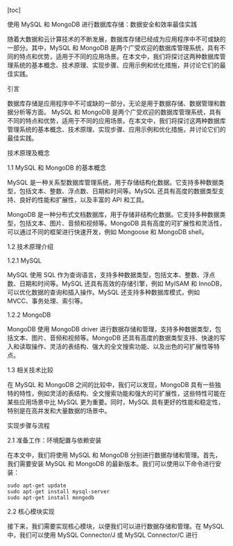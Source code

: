 
[toc]                    
                
                
使用 MySQL 和 MongoDB 进行数据库存储：数据安全和效率最佳实践

随着大数据和云计算技术的不断发展，数据库存储已经成为应用程序中不可或缺的一部分。其中，MySQL 和 MongoDB 是两个广受欢迎的数据库管理系统，具有不同的特点和优势，适用于不同的应用场景。在本文中，我们将探讨这两种数据库管理系统的基本概念、技术原理、实现步骤、应用示例和优化措施，并讨论它们的最佳实践。

引言

数据库存储是应用程序中不可或缺的一部分，无论是用于数据存储、数据管理和数据分析等方面。 MySQL 和 MongoDB 是两个广受欢迎的数据库管理系统，具有不同的特点和优势，适用于不同的应用场景。在本文中，我们将探讨这两种数据库管理系统的基本概念、技术原理、实现步骤、应用示例和优化措施，并讨论它们的最佳实践。

技术原理及概念

1.1 MySQL 和 MongoDB 的基本概念

MySQL 是一种关系型数据库管理系统，用于存储结构化数据。它支持多种数据类型，包括文本、整数、浮点数、日期和时间等。MySQL 还具有高度的数据类型支持、良好的性能和扩展性，以及丰富的 API 和工具。

MongoDB 是一种分布式文档数据库，用于存储非结构化数据。它支持多种数据类型，包括文本、图片、音频和视频等。MongoDB 具有高度的可扩展性和灵活性，可以通过不同的框架进行快速开发，例如 Mongoose 和 MongoDB shell。

1.2 技术原理介绍

1.2.1 MySQL

MySQL 使用 SQL 作为查询语言，支持多种数据类型，包括文本、整数、浮点数、日期和时间等。MySQL 还具有高效的存储引擎，例如 MyISAM 和 InnoDB，可以优化数据的查询和插入操作。MySQL 还支持多种数据库模式，例如 MVCC、事务处理、索引等。

1.2.2 MongoDB

MongoDB 使用 MongoDB  driver 进行数据存储和管理，支持多种数据类型，包括文本、图片、音频和视频等。MongoDB 还具有高度的数据类型支持、快速的写入和读取操作、灵活的表结构、强大的全文搜索功能、以及出色的可扩展性等特点。

1.3 相关技术比较

在 MySQL 和 MongoDB 之间的比较中，我们可以发现，MongoDB 具有一些独特的特性，例如灵活的表结构、全文搜索功能和强大的可扩展性，这些特性可能在某些应用场景中比 MySQL 更为重要。同时，MySQL 具有更好的性能和稳定性，特别是在高并发和大量数据的场景中。

实现步骤与流程

2.1 准备工作：环境配置与依赖安装

在本文中，我们将使用 MySQL 和 MongoDB 分别进行数据存储和管理。首先，我们需要安装 MySQL 和 MongoDB 的最新版本。我们可以使用以下命令进行安装：

```
sudo apt-get update
sudo apt-get install mysql-server
sudo apt-get install mongodb
```

2.2 核心模块实现

接下来，我们需要实现核心模块，以便我们可以进行数据存储和管理。在 MySQL 中，我们可以使用 MySQL Connector/J 或 MySQL Connector/C 进行

